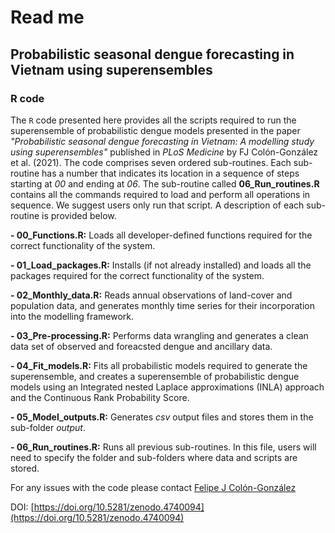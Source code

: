 # Read me

## Probabilistic seasonal dengue forecasting in Vietnam using superensembles

### R code
The `R` code presented here provides all the scripts required to run the superensemble of probabilistic dengue models 
presented in the paper _"Probabilistic seasonal dengue forecasting in Vietnam: A modelling study using superensembles"_ 
published in _PLoS Medicine_ by FJ Colón-González et al. (2021). The code comprises seven ordered sub-routines. Each sub-routine has 
a number that indicates its location in a sequence of steps starting at _00_ and ending at _06_. The sub-routine called 
**06_Run_routines.R** contains all the commands required to load and perform all operations in sequence. We suggest 
users only run that script. A description of each sub-routine is provided below.

**- 00_Functions.R:** Loads all developer-defined functions required for the correct functionality of the system.

**- 01_Load_packages.R:** Installs (if not already installed) and loads all the packages required for the correct
functionality of the system.

**- 02_Monthly_data.R:** Reads annual observations of land-cover and population data, and generates monthly time 
series for their incorporation into the modelling framework.

**- 03_Pre-processing.R:** Performs data wrangling and generates a clean data set of observed and foreacsted dengue 
and ancillary data.

**- 04_Fit_models.R:** Fits all probabilistic models required to generate the superensemble, and creates a superensemble
of probabilistic dengue models using an Integrated nested Laplace approximations (INLA) approach and the Continuous 
Rank Probability Score.

**- 05_Model_outputs.R:** Generates _csv_ output files and stores them in the sub-folder _output_.

**- 06_Run_routines.R:** Runs all previous sub-routines. In this file, users will need to specify the folder and 
sub-folders where data and scripts are stored.

For any issues with the code please contact [Felipe J Colón-González](Felipe.Colon@lshtm.ac.uk)

DOI: [https://doi.org/10.5281/zenodo.4740094](https://doi.org/10.5281/zenodo.4740094)

